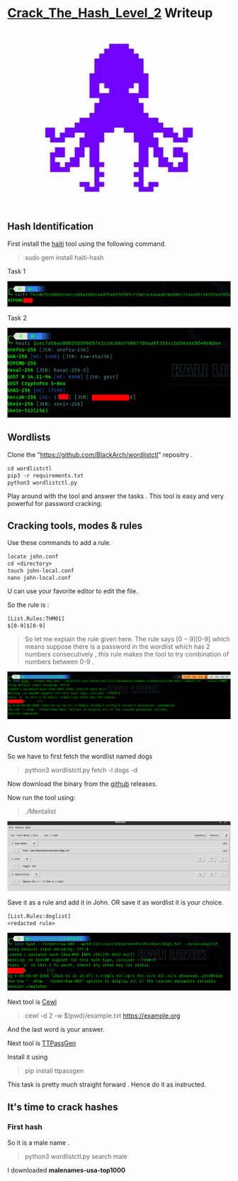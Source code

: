 # [Crack_The_Hash_Level_2](https://tryhackme.com/room/crackthehashlevel2) Writeup


<p align="center">
  <img src="images/BoxImage.jpeg" />
</p>


## __Hash Identification__

First install the [haiti](https://noraj.github.io/haiti/) tool using the following command.

> sudo gem install haiti-hash

Task 1

![](images/task1hash1.png)

Task 2 

![](images/task1hash2.png)



## Wordlists 


Clone the "https://github.com/BlackArch/wordlistctl" repositry .

```shell
cd wordlistctl
pip3 -r requirements.txt
python3 wordlistctl.py
```

Play around with the tool and answer the tasks . This tool is easy and very powerful for password cracking.


## Cracking tools, modes & rules 


Use these commands to add a rule.

```shell
locate john.conf
cd <directory>
touch john-local.conf
nano john-local.conf
```

U can use your favorite editor to edit the file.

So the rule is :

```
[List.Rules:THM01]
$[0-9]$[0-9]
```

> So let me explain the rule given here. The rule says $[0-9]$[0-9] which means suppose there is a password in the wordlist which has  2 numbers consecutively , this rule makes the tool to try combination of numbers between 0-9 .

![](images/ruleshash.png)


## Custom wordlist generation 


So we have to first fetch the wordlist named dogs

> python3 wordlistctl.py fetch -l dogs -d 


Now download the binary from the [github](https://github.com/sc0tfree/mentalist/releases) releases.



Now run the tool using:
> ./Mentalist


![](images/Mentalist.png)

Save it as a rule and add it in John. OR save it as wordlist it is your choice.

```
[List.Rules:doglist]
<redacted rule>
```

![](images/customwordlist.png)



Next tool is [Cewl](https://github.com/digininja/CeWL)


> cewl -d 2 -w $(pwd)/example.txt https://example.org

And the last word is your answer.


Next tool is [TTPassGen](https://github.com/tp7309/TTPassGen)

Install it using 
>pip install ttpassgen


This task is pretty much straight forward . Hence do it as instructed.


##  It's time to crack hashes 



### First hash

So it is a male name .

> python3 wordlistctl.py search male     

I downloaded **malenames-usa-top1000**


